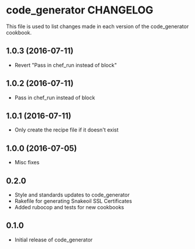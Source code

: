 code_generator CHANGELOG
========================
This file is used to list changes made in each version of the
code_generator cookbook.

1.0.3 (2016-07-11)
------------------
- Revert "Pass in chef_run instead of block"

1.0.2 (2016-07-11)
------------------
- Pass in chef_run instead of block

1.0.1 (2016-07-11)
------------------
- Only create the recipe file if it doesn't exist

1.0.0 (2016-07-05)
------------------
- Misc fixes

0.2.0
-----
- Style and standards updates to code_generator
- Rakefile for generating Snakeoil SSL Certificates
- Added rubocop and tests for new cookbooks


0.1.0
-----
- Initial release of code_generator

